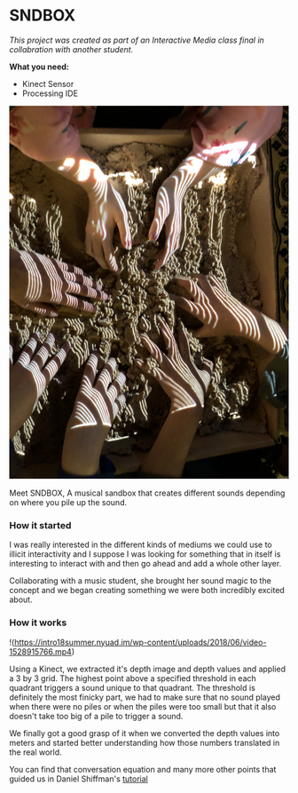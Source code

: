 # SNDBOX

*This project was created as part of an Interactive Media class final in collabration with another student.*

**What you need:** 
- Kinect Sensor
- Processing IDE 

![SNDBOX!](/images/image1.jpg)

Meet SNDBOX, A musical sandbox that creates different sounds depending on where you pile up the sound.

### How it started

I was really interested in the different kinds of mediums we could use to illicit interactivity and I suppose I was looking for something that in itself is interesting to interact with and then go ahead and add a whole other layer.

Collaborating with a music student, she brought her sound magic to the concept and we began creating something we were both incredibly excited about.

### How it works


!(https://intro18summer.nyuad.im/wp-content/uploads/2018/06/video-1528915766.mp4)

Using a Kinect, we extracted it's depth image and depth values and applied a 3 by 3 grid. The highest point above a specified threshold in each quadrant triggers a sound unique to that quadrant. The threshold is definitely the most finicky part, we had to make sure that no sound played when there were no piles or when the piles were too small but that it also doesn't take too big of a pile to trigger a sound. 

We finally got a good grasp of it when we converted the depth values into meters and started better understanding how those numbers translated in the real world.

You can find that conversation equation and many more other points that guided us in Daniel Shiffman's [tutorial](https://shiffman.net/p5/kinect/)
